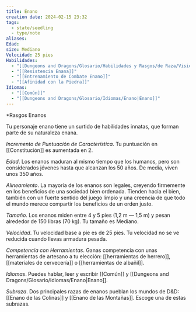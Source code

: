 ```yaml
---
title: Enano
creation date: 2024-02-15 23:32
tags:
  - state/seedling
  - type/note
aliases: 
Edad: 
size: Mediano
Velocidad: 25 pies
Habilidades:
  - "[[Dungeons and Dragons/Glosario/Habilidades y Rasgos/de Raza/Visión en la Oscuridad|Visión en la Oscuridad]]"
  - "[[Resistencia Enana]]"
  - "[[Entrenamiento de Combate Enano]]"
  - "[[Afinidad con la Piedra]]"
Idiomas:
  - "[[Común]]"
  - "[[Dungeons and Dragons/Glosario/Idiomas/Enano|Enano]]"
---
```


*Rasgos Enanos

Tu personaje enano tiene un surtido de habilidades innatas, que forman parte de su naturaleza
enana.

*Incremento de Puntuación de Característica*. Tu puntuación en [[Constitución]] es aumentada en 2.

*Edad*. Los enanos maduran al mismo tiempo que los humanos, pero son considerados jóvenes hasta que alcanzan los 50 años. De media, viven unos 350 años.

*Alineamiento*. La mayoría de los enanos son legales, creyendo firmemente en los beneficios de una sociedad bien ordenada. Tienden hacia el bien, también con un fuerte sentido del juego limpio y una creencia de que todo el mundo merece compartir los beneficios de un orden justo.

*Tamaño*. Los enanos miden entre 4 y 5 pies (1,2 m — 1,5 m) y pesan alrededor de 150 libras (70 kg). Tu tamaño es Mediano.

*Velocidad*. Tu velocidad base a pie es de 25 pies. Tu velocidad no se ve reducida cuando llevas armadura pesada.

*Competencia con Herramientas*. Ganas competencia con unas herramientas de artesano a tu
elección: [[herramientas de herrero]], [[materiales de cervecería]] o [[herramientas de albañil]].

*Idiomas*. Puedes hablar, leer y escribir [[Común]] y [[Dungeons and Dragons/Glosario/Idiomas/Enano|Enano]]. 

*Subraza*. Dos principales razas de enanos pueblan los mundos de D&D: [[Enano de las Colinas]] y [[Enano de las Montañas]]. Escoge una de estas subrazas.


